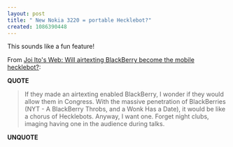 ```yaml
---
layout: post
title: " New Nokia 3220 = portable Hecklebot?"
created: 1086390448
---
```

This sounds like a fun feature!

From <a href="http://joi.ito.com/archives/2004/06/01/will_airtexting_blackberry_become_the_mobile_hecklebot.html">Joi Ito's Web: Will airtexting BlackBerry become the mobile hecklebot?</a>:
<p><strong>QUOTE</strong></p><blockquote>If they made an airtexting enabled BlackBerry, I wonder if they would allow them in Congress. With the massive penetration of BlackBerries (NYT - A BlackBerry Throbs, and a Wonk Has a Date), it would be like a chorus of Hecklebots. Anyway, I want one. Forget night clubs, imaging having one in the audience during talks.</blockquote><p><strong>UNQUOTE</strong></p>

